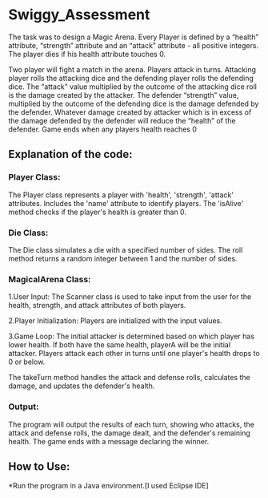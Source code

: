 # Swiggy_Assessment
The task was to design a Magic Arena. Every Player is defined by a “health” attribute, “strength” attribute and an “attack” attribute - all positive integers. The player dies if his health attribute touches 0. 

Two player will fight a match in the arena. Players attack in turns. Attacking player rolls the attacking dice and the defending player rolls the defending dice. The “attack”  value multiplied by the outcome of the  attacking dice roll is the damage created by the attacker. The defender “strength” value, multiplied by the outcome of the defending dice is the damage defended by the defender. Whatever damage created by attacker which is in excess of the damage defended by the defender will reduce the “health” of the defender. Game ends when any players health reaches 0

## Explanation of the code:

### Player Class:

The Player class represents a player with 'health', 'strength', 'attack' attributes.
Includes the 'name' attribute to identify players.
The 'isAlive' method checks if the player's health is greater than 0.

### Die Class:

The Die class simulates a die with a specified number of sides.
The roll method returns a random integer between 1 and the number of sides.

### MagicalArena Class:

1.User Input: The Scanner class is used to take input from the user for the health, strength, and attack attributes of both players.

2.Player Initialization: Players are initialized with the input values.

3.Game Loop: The initial attacker is determined based on which player has lower health. If both have the same health, playerA will be the initial attacker.
Players attack each other in turns until one player's health drops to 0 or below.


The takeTurn method handles the attack and defense rolls, calculates the damage, and updates the defender's health.


### Output:

The program will output the results of each turn, showing who attacks, the attack and defense rolls, the damage dealt, and the defender's remaining health.
The game ends with a message declaring the winner.

## How to Use:

*Run the program in a Java environment.[I used Eclipse IDE]

